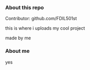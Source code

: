 ### About this repo

Contributor: github.com/FDIL501st

this is where i uploads my cool project 

made by me


### About me

yes
